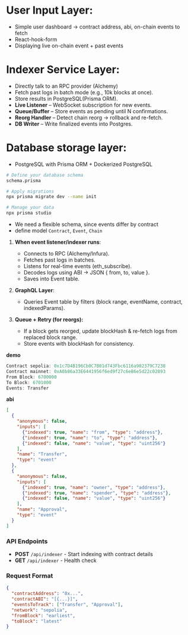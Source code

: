 # **User Input Layer**:

- Simple user dashboard -> contract address, abi, on-chain events to fetch
- React-hook-form
- Displaying live on-chain event + past events


# **Indexer Service Layer**:

- Directly talk to an RPC provider (Alchemy)
- Fetch past logs in batch mode (e.g., 10k blocks at once).
- Store results in PostgreSQL(Prisma ORM).
- **Live Listener** – WebSocket subscription for new events.
- **Queue/Buffer** – Store events as pending until N confirmations.
- **Reorg Handler** – Detect chain reorg → rollback and re-fetch.
- **DB Writer** – Write finalized events into Postgres.


# **Database storage layer**:

- PostgreSQL with Prisma ORM + Dockerized PostgreSQL
```bash
# Define your database schema
schema.prisma

# Apply migrations
npx prisma migrate dev --name init

# Manage your data
npx prisma studio
```


- We need a flexible schema, since events differ by contract
- define model `Contract`, `Event`, `Chain`

1. **When event listener/indexer runs**:
    - Connects to RPC (Alchemy/Infura).
    - Fetches past logs in batches.
    - Listens for real-time events (eth_subscribe).
    - Decodes logs using ABI → JSON { from, to, value }.
    - Saves into Event table.

2. **GraphQL Layer**:
    - Queries Event table by filters (block range, eventName, contract, indexedParams).

3. **Queue + Retry (for reorgs):**
    - If a block gets reorged, update blockHash & re-fetch logs from replaced block range.
    - Store events with blockHash for consistency.  




**demo**
```js
Contract sepolia: 0x1c7D4B196Cb0C7B01d743Fbc6116a902379C7238
Contract mainnet: 0xA0b86a33E6441956f6ed9f27c6eB6e5d22c02893
From Block: 6700000  
To Block: 6701000
Events: Transfer
```

**abi**
```json
[
  {
    "anonymous": false,
    "inputs": [
      {"indexed": true, "name": "from", "type": "address"},
      {"indexed": true, "name": "to", "type": "address"},
      {"indexed": false, "name": "value", "type": "uint256"}
    ],
    "name": "Transfer",
    "type": "event"
  },
  {
    "anonymous": false,
    "inputs": [
      {"indexed": true, "name": "owner", "type": "address"},
      {"indexed": true, "name": "spender", "type": "address"},
      {"indexed": false, "name": "value", "type": "uint256"}
    ],
    "name": "Approval",
    "type": "event"
  }
]
```


### API Endpoints

- **POST** `/api/indexer` - Start indexing with contract details
- **GET** `/api/indexer` - Health check

### Request Format

```json
{
  "contractAddress": "0x...",
  "contractABI": "[{...}]",
  "eventsToTrack": ["Transfer", "Approval"],
  "network": "sepolia",
  "fromBlock": "earliest",
  "toBlock": "latest"
}